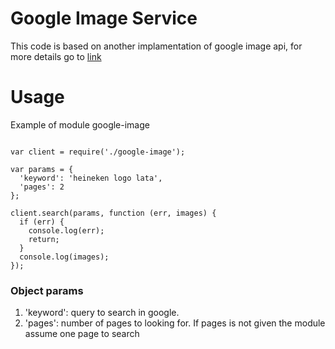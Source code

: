 # Google Image Service

This code is based on another implamentation of google image api, for more details go to [link](https://github.com/vdemedes/node-google-images)
# Usage
<p>Example of module google-image</p>

<pre><code>
var client = require('./google-image');

var params = {
  'keyword': 'heineken logo lata',
  'pages': 2
};

client.search(params, function (err, images) {
  if (err) {
    console.log(err);
    return;
  }
  console.log(images);
});
</code></pre>

### Object params

1. 'keyword': query to search in google.
2. 'pages': number of pages to looking for. If pages is not given the module assume one page to search